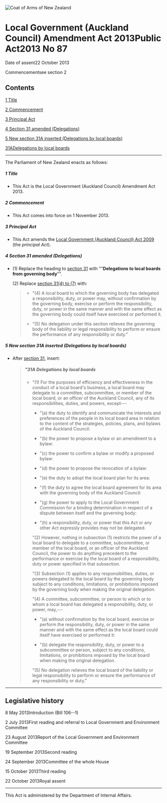 ![Coat of Arms of New Zealand](/images/leg-crest.jpg)

# Local Government (Auckland Council) Amendment Act 2013Public Act2013 No 87

Date of assent22 October 2013

Commencementsee section 2

## Contents

[1 ][0][][0][Title][0]

[2 ][1][][1][Commencement][1]

[3 ][2][][2][Principal Act][2]

[4 ][3][][3][Section 31 amended (Delegations)][3]

[5 ][4][][4][New section 31A inserted (Delegations by local boards)][4]

[31A][5][][5][Delegations by local boards][5]

---

The Parliament of New Zealand enacts as follows:

##### 1 Title
    
*   This Act is the Local Government (Auckland Council) Amendment Act 2013\.

##### 2 Commencement
    
*   This Act comes into force on 1 November 2013\.

##### 3 Principal Act
    
*   This Act amends the [Local Government (Auckland Council) Act 2009][6] (the _principal Act_).

##### 4 Section 31 amended (Delegations)
    
*   (1) Replace the heading to [section 31][7] with ""**Delegations to local boards from governing body**"".
    
    (2) Replace [section 31(4) to (7)][7] with:
    
    > *   "(4) A local board to which the governing body has delegated a responsibility, duty, or power may, without confirmation by the governing body, exercise or perform the responsibility, duty, or power in the same manner and with the same effect as the governing body could itself have exercised or performed it.
    > 
    > *   "(5) No delegation under this section relieves the governing body of the liability or legal responsibility to perform or ensure the performance of any responsibility or duty."
    > 
    > 
    
    

##### 5 New section 31A inserted (Delegations by local boards)
    
*   After [section 31][7], insert:
    
    > ##### "31A Delegations by local boards
    >     
    > *   "(1) For the purposes of efficiency and effectiveness in the conduct of a local board's business, a local board may delegate to a committee, subcommittee, or member of the local board, or an officer of the Auckland Council, any of its responsibilities, duties, and powers, except---
    >         
    >     *   "(a) the duty to identify and communicate the interests and preferences of the people in its local board area in relation to the content of the strategies, policies, plans, and bylaws of the Auckland Council:
    >     
    >     *   "(b) the power to propose a bylaw or an amendment to a bylaw:
    >     
    >     *   "(c) the power to confirm a bylaw or modify a proposed bylaw:
    >     
    >     *   "(d) the power to propose the revocation of a bylaw:
    >     
    >     *   "(e) the duty to adopt the local board plan for its area:
    >     
    >     *   "(f) the duty to agree the local board agreement for its area with the governing body of the Auckland Council:
    >     
    >     *   "(g) the power to apply to the Local Government Commission for a binding determination in respect of a dispute between itself and the governing body:
    >     
    >     *   "(h) a responsibility, duty, or power that this Act or any other Act expressly provides may not be delegated.
    >     
    >     "(2) However, nothing in subsection (1) restricts the power of a local board to delegate to a committee, subcommittee, or member of the local board, or an officer of the Auckland Council, the power to do anything precedent to the performance or exercise by the local board of a responsibility, duty or power specified in that subsection.
    >     
    >     "(3) Subsection (1) applies to any responsibilities, duties, or powers delegated to the local board by the governing body subject to any conditions, limitations, or prohibitions imposed by the governing body when making the original delegation.
    >     
    >     "(4) A committee, subcommittee, or person to which or to whom a local board has delegated a responsibility, duty, or power, may,---
    >         
    >     *   "(a) without confirmation by the local board, exercise or perform the responsibility, duty, or power in the same manner and with the same effect as the local board could itself have exercised or performed it:
    >     
    >     *   "(b) delegate the responsibility, duty, or power to a subcommittee or person, subject to any conditions, limitations, or prohibitions imposed by the local board when making the original delegation.
    >     
    >     "(5) No delegation relieves the local board of the liability or legal responsibility to perform or ensure the performance of any responsibility or duty."
    > 
    > 
    
    

---

## Legislative history

8 May 2013Introduction (Bill 106--1)

2 July 2013First reading and referral to Local Government and Environment Committee

23 August 2013Report of the Local Government and Environment Committee

19 September 2013Second reading

24 September 2013Committee of the whole House

15 October 2013Third reading

22 October 2013Royal assent

---

This Act is administered by the Department of Internal Affairs.

[0]: http://www.legislation.govt.nz/act/public/2013/0087/latest/whole.html#DLM5160608
[1]: http://www.legislation.govt.nz/act/public/2013/0087/latest/whole.html#DLM5160609
[2]: http://www.legislation.govt.nz/act/public/2013/0087/latest/whole.html#DLM5160610
[3]: http://www.legislation.govt.nz/act/public/2013/0087/latest/whole.html#DLM5160612
[4]: http://www.legislation.govt.nz/act/public/2013/0087/latest/whole.html#DLM5160613
[5]: http://www.legislation.govt.nz/act/public/2013/0087/latest/whole.html#DLM5160614
[6]: http://www.legislation.govt.nz/act/public/2013/0087/latest/link.aspx?id=DLM2044900
[7]: http://www.legislation.govt.nz/act/public/2013/0087/latest/link.aspx?id=DLM2322345